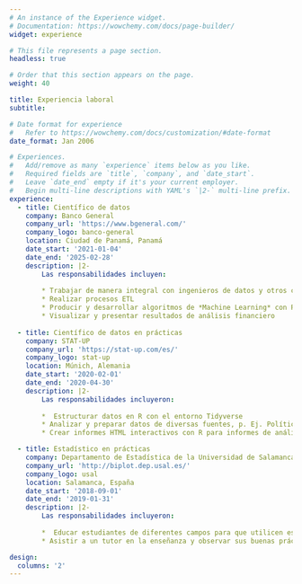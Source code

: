 ```yaml
---
# An instance of the Experience widget.
# Documentation: https://wowchemy.com/docs/page-builder/
widget: experience

# This file represents a page section.
headless: true

# Order that this section appears on the page.
weight: 40

title: Experiencia laboral
subtitle:

# Date format for experience
#   Refer to https://wowchemy.com/docs/customization/#date-format
date_format: Jan 2006

# Experiences.
#   Add/remove as many `experience` items below as you like.
#   Required fields are `title`, `company`, and `date_start`.
#   Leave `date_end` empty if it's your current employer.
#   Begin multi-line descriptions with YAML's `|2-` multi-line prefix.
experience:
  - title: Científico de datos
    company: Banco General
    company_url: 'https://www.bgeneral.com/'
    company_logo: banco-general
    location: Ciudad de Panamá, Panamá
    date_start: '2021-01-04'
    date_end: '2025-02-28'
    description: |2-
        Las responsabilidades incluyen:
        
        * Trabajar de manera integral con ingenieros de datos y otros científicos de datos
        * Realizar procesos ETL
        * Producir y desarrollar algoritmos de *Machine Learning* con Python
        * Visualizar y presentar resultados de análisis financiero
        
  - title: Científico de datos en prácticas
    company: STAT-UP
    company_url: 'https://stat-up.com/es/'
    company_logo: stat-up
    location: Múnich, Alemania
    date_start: '2020-02-01'
    date_end: '2020-04-30'
    description: |2-
        Las responsabilidades incluyeron:
        
        *  Estructurar datos en R con el entorno Tidyverse
        * Analizar y preparar datos de diversas fuentes, p. Ej. Política, Financiera, Datos personales
        * Crear informes HTML interactivos con R para informes de análisis estadístico

  - title: Estadístico en prácticas
    company: Departamento de Estadística de la Universidad de Salamanca
    company_url: 'http://biplot.dep.usal.es/'
    company_logo: usal
    location: Salamanca, España
    date_start: '2018-09-01'
    date_end: '2019-01-31'
    description: |2-
        Las responsabilidades incluyeron:
        
        *  Educar estudiantes de diferentes campos para que utilicen estadística en su trabajo
        * Asistir a un tutor en la enseñanza y observar sus buenas prácticas

design:
  columns: '2'
---
```

